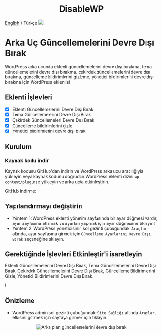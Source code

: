 <h1 align="center">DisableWP</h1>
<p align="center">

[English](./README.md) / Türkçe
![](https://cdn.jsdelivr.net/gh/hekailiu-2512/Disable-updates/Disable-updates-2.png)

# Arka Uç Güncellemelerini Devre Dışı Bırak

WordPress arka ucunda eklenti güncellemelerini devre dışı bırakma, tema güncellemelerini devre dışı bırakma, çekirdek güncellemelerini devre dışı bırakma, güncelleme bildirimlerini gizleme, yönetici bildirimlerini devre dışı bırakma için WordPress eklentisi

## Eklenti İşlevleri

* [x] Eklenti Güncellemelerini Devre Dışı Bırak 
* [x] Tema Güncellemelerini Devre Dışı Bırak
* [x] Çekirdek Güncellemeleri Devre Dışı Bırak 
* [x] Güncelleme bildirimlerini gizle
* [x] Yönetici bildirimlerini devre dışı bırak 

## Kurulum

### Kaynak kodu indir 
  
 Kaynak kodunu GitHub'dan indirin ve WordPress arka ucu aracılığıyla yükleyin veya kaynak kodunu doğrudan WordPress eklenti dizini `wp-content/plugins`e yükleyin ve arka uçta etkinleştirin. 

GitHub indirme: 

## Yapılandırmayı değiştirin
    
* Yöntem 1: WordPress eklenti yönetim sayfasında bir ayar düğmesi vardır, ayar sayfasına atlamak ve ayarları yapmak için ayar düğmesine tıklayın!
* Yöntem 2: WordPress yöneticisinin sol gezinti çubuğundaki `Araçlar` altında, ayar sayfasına girmek için `Güncelleme Ayarlarını Devre Dışı Bırak` seçeneğine tıklayın.

## Gerektiğinde İşlevleri Etkinleştir'i işaretleyin

Eklenti Güncellemelerini Devre Dışı Bırak, Tema Güncellemelerini Devre Dışı Bırak, Çekirdek Güncellemelerini Devre Dışı Bırak, Güncelleme Bildirimlerini Gizle, Yönetici Bildirimlerini Devre Dışı Bırak.

! [](https://cdn.jsdelivr.net/gh/hekailiu-2512/Disable-updates/Disable-updates-1.jpg)

## Önizleme

* WordPress admin sol gezinti çubuğundaki `Site Sağlığı` altında `Araçlar`, etkisini görmek için sayfaya girmek için tıklayın.

<p align="center">
    <img src="https://cdn.jsdelivr.net/gh/hekailiu-2512/Disable-updates/Disable-updates-2.png" alt="Arka plan güncellemelerini devre dışı bırak" />
</p>